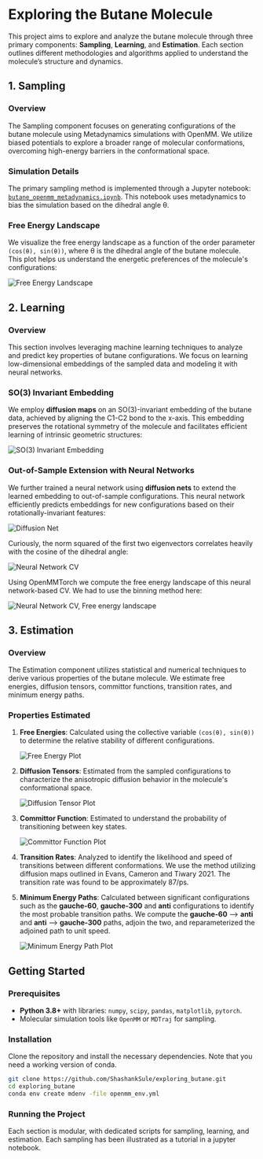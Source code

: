 # Exploring the Butane Molecule

This project aims to explore and analyze the butane molecule through three primary components: **Sampling**, **Learning**, and **Estimation**. Each section outlines different methodologies and algorithms applied to understand the molecule’s structure and dynamics.

## 1. Sampling

### Overview
The Sampling component focuses on generating configurations of the butane molecule using Metadynamics simulations with OpenMM. We utilize biased potentials to explore a broader range of molecular conformations, overcoming high-energy barriers in the conformational space.

### Simulation Details
The primary sampling method is implemented through a Jupyter notebook: [`butane_openmm_metadynamics.ipynb`](https://github.com/ShashankSule/exploring_butane/blob/main/butane_openmm_metadynamics.ipynb). This notebook uses metadynamics to bias the simulation based on the dihedral angle θ.

### Free Energy Landscape
We visualize the free energy landscape as a function of the order parameter `(cos(θ), sin(θ))`, where θ is the dihedral angle of the butane molecule. This plot helps us understand the energetic preferences of the molecule's configurations:

![Free Energy Landscape](https://github.com/ShashankSule/exploring_butane/blob/main/figures/free_energy_plot.png)

## 2. Learning

### Overview
This section involves leveraging machine learning techniques to analyze and predict key properties of butane configurations. We focus on learning low-dimensional embeddings of the sampled data and modeling it with neural networks.

### SO(3) Invariant Embedding
We employ **diffusion maps** on an SO(3)-invariant embedding of the butane data, achieved by aligning the C1-C2 bond to the x-axis. This embedding preserves the rotational symmetry of the molecule and facilitates efficient learning of intrinsic geometric structures:

![SO(3) Invariant Embedding](https://github.com/ShashankSule/exploring_butane/blob/main/figures/so3_invariant_embedding.png)

### Out-of-Sample Extension with Neural Networks
We further trained a neural network using **diffusion nets** to extend the learned embedding to out-of-sample configurations. This neural network efficiently predicts embeddings for new configurations based on their rotationally-invariant features:

![Diffusion Net](https://github.com/ShashankSule/exploring_butane/blob/main/figures/diffusion_net.png)

Curiously, the norm squared of the first two eigenvectors correlates heavily with the cosine of the dihedral angle:  

![Neural Network CV](https://github.com/ShashankSule/exploring_butane/blob/main/figures/nn_cv.png)

Using OpenMMTorch we compute the free energy landscape of this neural network-based CV. We had to use the binning method here: 

![Neural Network CV, Free energy landscape](https://github.com/ShashankSule/exploring_butane/blob/main/figures/nn_cv_free_energy.png)


## 3. Estimation

### Overview
The Estimation component utilizes statistical and numerical techniques to derive various properties of the butane molecule. We estimate free energies, diffusion tensors, committor functions, transition rates, and minimum energy paths.

### Properties Estimated
1. **Free Energies**: Calculated using the collective variable `(cos(θ), sin(θ))` to determine the relative stability of different configurations.

    ![Free Energy Plot](https://github.com/ShashankSule/exploring_butane/blob/main/figures/free_energy_plot.png)

2. **Diffusion Tensors**: Estimated from the sampled configurations to characterize the anisotropic diffusion behavior in the molecule's conformational space.

    ![Diffusion Tensor Plot](https://github.com/ShashankSule/exploring_butane/blob/main/figures/diffusion_tensor_plot.png)

3. **Committor Function**: Estimated to understand the probability of transitioning between key states.

    ![Committor Function Plot](https://github.com/ShashankSule/exploring_butane/blob/main/figures/committor_function_plot.png)

4. **Transition Rates**: Analyzed to identify the likelihood and speed of transitions between different conformations. We use the method utilizing diffusion maps outlined in Evans, Cameron and Tiwary 2021. The transition rate was found to be approximately 87/ps. 

5. **Minimum Energy Paths**: Calculated between significant configurations such as the **gauche-60**, **gauche-300** and **anti** configurations to identify the most probable transition paths. We compute the **gauche-60** --> **anti** and **anti** --> **gauche-300** paths, adjoin the two, and reparameterized the adjoined path to unit speed.

    ![Minimum Energy Path Plot](https://github.com/ShashankSule/exploring_butane/blob/main/figures/MEP.png)

## Getting Started

### Prerequisites
- **Python 3.8+** with libraries: `numpy`, `scipy`, `pandas`, `matplotlib`, `pytorch`.
- Molecular simulation tools like `OpenMM` or `MDTraj` for sampling.
  
### Installation
Clone the repository and install the necessary dependencies. Note that you need a working version of conda. 
```bash
git clone https://github.com/ShashankSule/exploring_butane.git
cd exploring_butane
conda env create mdenv -file openmm_env.yml
```

### Running the Project
Each section is modular, with dedicated scripts for sampling, learning, and estimation. Each sampling has been illustrated as a tutorial in a jupyter notebook. 